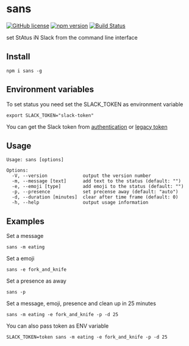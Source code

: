 # sans

[![GitHub license](https://img.shields.io/badge/license-MIT-blue.svg)](https://github.com/rustamyusupov/sans/blob/master/LICENSE)
[![npm version](https://badge.fury.io/js/sans-cli.svg)](https://badge.fury.io/js/sans-cli)
[![Build Status](https://travis-ci.org/rustamyusupov/sans.svg?branch=master)](https://travis-ci.org/rustamyusupov/sans)

set StAtus iN Slack from the command line interface

## Install

    npm i sans -g

## Environment variables

To set status you need set the SLACK_TOKEN as environment variable

    export SLACK_TOKEN="slack-token"

You can get the Slack token from [authentication](https://api.slack.com/web#authentication) or [legacy token](https://api.slack.com/custom-integrations/legacy-tokens)

## Usage

    Usage: sans [options]

    Options:
      -V, --version             output the version number
      -m, --message [text]      add text to the status (default: "")
      -e, --emoji [type]        add emoji to the status (default: "")
      -p, --presence            set precense away (default: "auto")
      -d, --duration [minutes]  clear after time frame (default: 0)
      -h, --help                output usage information

## Examples

Set a message

    sans -m eating

Set a emoji

    sans -e fork_and_knife

Set a presence as away

    sans -p

Set a message, emoji, presence and clean up in 25 minutes

    sans -m eating -e fork_and_knife -p -d 25

You can also pass token as ENV variable

    SLACK_TOKEN=token sans -m eating -e fork_and_knife -p -d 25
